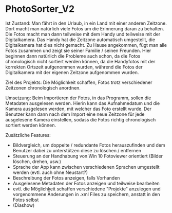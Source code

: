 # PhotoSorter_V2
Ist Zustand:
Man fährt in den Urlaub, in ein Land mit einer anderen Zeitzone. Dort macht man natürlich viele Fotos um die Erinnerung daran zu behalten.
Die Fotos macht man dann teilweise mit dem Handy und teilweise mit der Digitalkamera. Das Handy hat die Zeitzone automatisch umgestellt,
die Digitalkamera hat dies nicht gemacht.
Zu Hause angekommen, fügt man alle Fotos zusammen und zeigt sie seiner Familie / seinen Freunden. Hier beginnen dann natürlich die
Probleme auch schon, da die Fotos chronologisch nicht sortiert werden können, da die Handyfotos mit der korrekten Ortszeit aufgenommen
wurden, während die Fotos der Digitalkamera mit der eigenen Zeitzone aufgenommen wurden.

Ziel des Projekts:
Die Möglichkeit schaffen, Fotos trotz verschiedener Zeitzonen chronologisch anordnen.

Umsetzung:
Beim Importieren der Fotos, in das Programm, sollen die Metadaten ausgelesen werden. Hierin kann das Aufnahmedatum und die Kamera
ausgelesen werden, mit welcher das Foto erstellt wurde. Der Benutzer kann dann nach dem Import eine neue Zeitzone für jede ausgelesene
Kamera einstellen, sodass die Fotos richtig chronologisch sortiert werden können.

Zusätzliche Features:
 - Bildvergleich, um doppelte / redundante Fotos herauszufinden und dem Benutzer dabei zu unterstützen diese zu löschen / entfernen
 - Steuerung an der Handhabung von Win 10 Fotoviewer orientiert (Bilder löschen, drehen, usw.)
 - Sprache der App kann zwischen verschiedenen Sprachen umgestellt werden (evtl. auch ohne Neustart?)
 - Beschreibung der Fotos anzeigen, falls Vorhanden
 - Ausgelesene Metadaten der Fotos anzeigen und teilweise bearbeiten
 - evtl. die Möglichkeit schaffen verschiedene "Projekte" anzulegen und vorgenommene Änderungen in .xml Files zu speichern, anstatt in
   den Fotos selbst
 - (Diashow)
